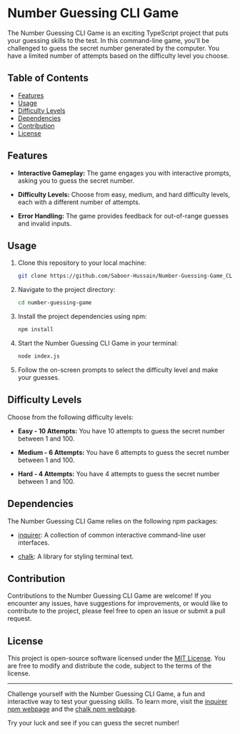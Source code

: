 # Number Guessing CLI Game

The Number Guessing CLI Game is an exciting TypeScript project that puts your guessing skills to the test. In this command-line game, you'll be challenged to guess the secret number generated by the computer. You have a limited number of attempts based on the difficulty level you choose.

## Table of Contents

- [Features](#features)
- [Usage](#usage)
- [Difficulty Levels](#difficulty-levels)
- [Dependencies](#dependencies)
- [Contribution](#contribution)
- [License](#license)

## Features

- **Interactive Gameplay:** The game engages you with interactive prompts, asking you to guess the secret number.

- **Difficulty Levels:** Choose from easy, medium, and hard difficulty levels, each with a different number of attempts.

- **Error Handling:** The game provides feedback for out-of-range guesses and invalid inputs.

## Usage

1. Clone this repository to your local machine:

   ```bash
   git clone https://github.com/Saboor-Hussain/Number-Guessing-Game_CLI.git
   ```

2. Navigate to the project directory:

   ```bash
   cd number-guessing-game
   ```

3. Install the project dependencies using npm:

   ```bash
   npm install
   ```

4. Start the Number Guessing CLI Game in your terminal:

   ```bash
   node index.js
   ```

5. Follow the on-screen prompts to select the difficulty level and make your guesses.

## Difficulty Levels

Choose from the following difficulty levels:

- **Easy - 10 Attempts:** You have 10 attempts to guess the secret number between 1 and 100.

- **Medium - 6 Attempts:** You have 6 attempts to guess the secret number between 1 and 100.

- **Hard - 4 Attempts:** You have 4 attempts to guess the secret number between 1 and 100.

## Dependencies

The Number Guessing CLI Game relies on the following npm packages:

- [inquirer](https://www.npmjs.com/package/inquirer): A collection of common interactive command-line user interfaces.

- [chalk](https://www.npmjs.com/package/chalk): A library for styling terminal text.

## Contribution

Contributions to the Number Guessing CLI Game are welcome! If you encounter any issues, have suggestions for improvements, or would like to contribute to the project, please feel free to open an issue or submit a pull request.

## License

This project is open-source software licensed under the [MIT License](LICENSE). You are free to modify and distribute the code, subject to the terms of the license.

---

Challenge yourself with the Number Guessing CLI Game, a fun and interactive way to test your guessing skills. To learn more, visit the [inquirer npm webpage](https://www.npmjs.com/package/inquirer) and the [chalk npm webpage](https://www.npmjs.com/package/chalk).

Try your luck and see if you can guess the secret number!